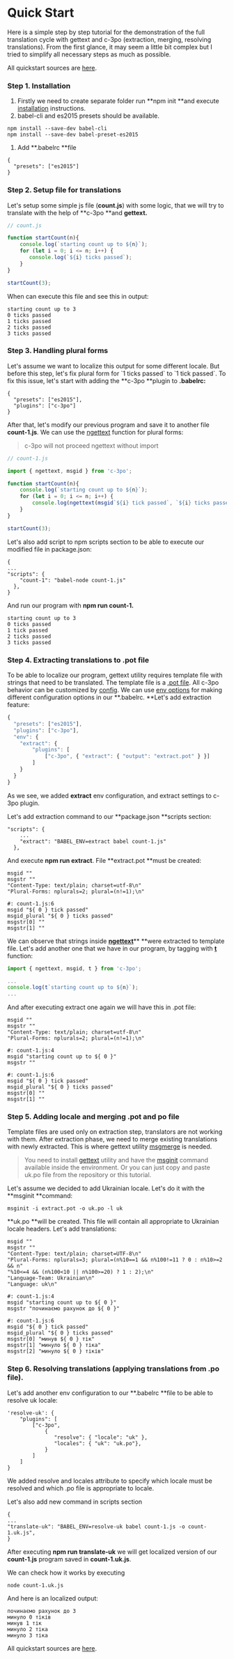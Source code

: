 # Quick Start

Here is a simple step by step tutorial for the demonstration of the full translation cycle with gettext and c-3po \(extraction, merging, resolving translations\). From the first glance, it may seem a little bit complex but I tried to simplify all necessary steps as much as possible.

All quickstart sources are [here](https://github.com/c-3po-org/c-3po/tree/master/examples/quickstart).

### Step 1. Installation

1. Firstly we need to create separate folder run **npm init **and  execute [installation](/chapter1.md) instructions. 
2. babel-cli and es2015 presets should be available.

```
npm install --save-dev babel-cli
npm install --save-dev babel-preset-es2015
```

1. Add **.babelrc **file

```
{
  "presets": ["es2015"]
}
```

### Step 2. Setup file for translations

Let's setup some simple js file \(**count.js**\) with some logic, that we will try to translate with the help of **c-3po **and **gettext.**

```js
// count.js

function startCount(n){
    console.log(`starting count up to ${n}`);
    for (let i = 0; i <= n; i++) {
       console.log(`${i} ticks passed`);
    }
}

startCount(3);
```

When can execute this file and see this in output:

```
starting count up to 3
0 ticks passed
1 ticks passed
2 ticks passed
3 ticks passed
```

### Step 3. Handling plural forms

Let's assume we want to localize this output for some different locale. But before this step, let's fix plural form for \`1 ticks passed\` to \`1 tick passed\`. To fix this issue, let's start with adding the **c-3po **plugin to **.babelrc:**

```
{
  "presets": ["es2015"],
  "plugins": ["c-3po"]
}
```

After that, let's modify our previous program and save it to another file **count-1.js**. We can use the [ngettext](/ngettext.md) function for plural forms:

> c-3po will not proceed ngettext without import

```js
// count-1.js

import { ngettext, msgid } from 'c-3po';

function startCount(n){ 
    console.log(`starting count up to ${n}`);
    for (let i = 0; i <= n; i++) { 
        console.log(ngettext(msgid`${i} tick passed`, `${i} ticks passed`, i)); 
    }
}

startCount(3);
```

Let's also add script to npm scripts section to be able to execute our modified file in package.json:

```
{
...
"scripts": {
    "count-1": "babel-node count-1.js"
  },
}
```

And run our program with **npm run count-1.**

```
starting count up to 3
0 ticks passed
1 tick passed
2 ticks passed
3 ticks passed
```

### Step 4. Extracting translations to .pot file

To be able to localize our program, gettext utility requires template file with strings that need to be translated. The template file is a [.pot file](https://www.gnu.org/software/gettext/manual/html_node/Template.html#Template). All c-3po behavior can be customized by [config](/configuration.md). We can use [env options](https://babeljs.io/docs/usage/babelrc/#env-option) for making different configuration options in our **.babelrc. **Let's add extraction feature:

```js
{
  "presets": ["es2015"],
  "plugins": ["c-3po"],
  "env": {
    "extract": {
        "plugins": [
            ["c-3po", { "extract": { "output": "extract.pot" } }]
        ]
    }
  }
}
```

As we see, we added **extract** env configuration, and extract settings to c-3po plugin.

Let's add extraction command to our **package.json **scripts section:

```
"scripts": {
    ...
    "extract": "BABEL_ENV=extract babel count-1.js"
  },
```

And execute **npm run extract**. File **extract.pot **must be created:

```
msgid ""
msgstr ""
"Content-Type: text/plain; charset=utf-8\n"
"Plural-Forms: nplurals=2; plural=(n!=1);\n"

#: count-1.js:6
msgid "${ 0 } tick passed"
msgid_plural "${ 0 } ticks passed"
msgstr[0] ""
msgstr[1] ""
```

We can observe that strings inside [**ngettext**](/ngettext.md)** **were extracted to template file. Let's add another one that we have in our program, by tagging with [**t**](/tag-gettext--t-.md) function:

```javascript
import { ngettext, msgid, t } from 'c-3po';

...
console.log(t`starting count up to ${n}`);
...
```

And after executing extract one again we will have this in .pot file:

```
msgid ""
msgstr ""
"Content-Type: text/plain; charset=utf-8\n"
"Plural-Forms: nplurals=2; plural=(n!=1);\n"

#: count-1.js:4
msgid "starting count up to ${ 0 }"
msgstr ""

#: count-1.js:6
msgid "${ 0 } tick passed"
msgid_plural "${ 0 } ticks passed"
msgstr[0] ""
msgstr[1] ""
```

### Step 5. Adding locale and merging .pot and po file

Template files are used only on extraction step, translators are not working with them. After extraction phase, we need to merge existing translations with newly extracted. This is where gettext utility [msgmerge](https://www.gnu.org/software/gettext/manual/html_node/msgmerge-Invocation.html) is needed.

> You need to install [gettext](https://www.gnu.org/software/gettext/manual/gettext.html) utility and have the [msginit](https://www.gnu.org/software/gettext/manual/gettext.html#msginit-Invocation) command available inside the environment. Or you can just copy and paste uk.po file from the repository or this tutorial.

Let's assume we decided to add Ukrainian locale. Let's do it with the **msginit **command:

```
msginit -i extract.pot -o uk.po -l uk
```

**uk.po **will be created. This file will contain all appropriate to Ukrainian locale headers. Let's add translations:

```
msgid ""
msgstr ""
"Content-Type: text/plain; charset=UTF-8\n"
"Plural-Forms: nplurals=3; plural=(n%10==1 && n%100!=11 ? 0 : n%10>=2 && n"
"%10<=4 && (n%100<10 || n%100>=20) ? 1 : 2);\n"
"Language-Team: Ukrainian\n"
"Language: uk\n"

#: count-1.js:4
msgid "starting count up to ${ 0 }"
msgstr "починаємо рахунок до ${ 0 }"

#: count-1.js:6
msgid "${ 0 } tick passed"
msgid_plural "${ 0 } ticks passed"
msgstr[0] "минув ${ 0 } тік"
msgstr[1] "минуло ${ 0 } тіка"
msgstr[2] "минуло ${ 0 } тіків"
```

### Step 6. Resolving translations \(applying translations from .po file\).

Let's add another env configuration to our **.babelrc **file to be able to resolve uk locale:

```
'resolve-uk': {
    "plugins": [
        ["c-3po", 
            { 
               "resolve": { "locale": "uk" },
               "locales": { "uk": "uk.po"},
            }
        ]
    ]
}
```

We added resolve and locales attribute to specify which locale must be resolved and which .po file is appropriate to locale.

Let's also add new command in scripts section

```
{
...
"translate-uk": "BABEL_ENV=resolve-uk babel count-1.js -o count-1.uk.js",
}
```

After executing **npm run translate-uk** we will get localized version of our **count-1.js** program saved in **count-1.uk.js**.

We can check how it works by executing

```
node count-1.uk.js
```

And here is an localized output:

```
починаємо рахунок до 3
минуло 0 тіків
минув 1 тік
минуло 2 тіка
минуло 3 тіка
```

All quickstart sources are [here](https://github.com/c-3po-org/c-3po/tree/master/examples/quickstart).

